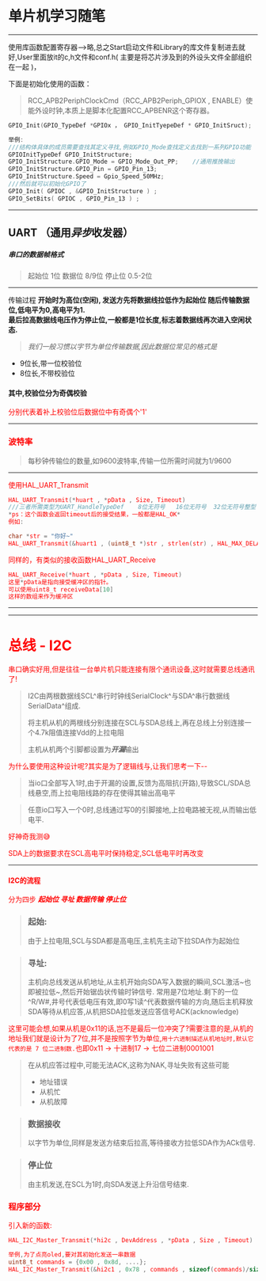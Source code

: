 # 单片机学习随笔
---

使用库函数配置寄存器-->略,总之Start启动文件和Library的库文件复制进去就好,User里面放it的c,h文件和conf.h( 主要是将芯片涉及到的外设头文件全部组织在一起 )，

下面是初始化使用的函数：

>RCC_APB2PeriphClockCmd（RCC_APB2Periph_GPIOX , ENABLE）使能外设时钟,本质上是脚本化配置RCC_APBENR这个寄存器。

```c
GPIO_Init(GPIO_TypeDef *GPIOx ， GPIO_InitTyepeDef * GPIO_InitSruct);

举例:
///结构体具体的成员需要查找其定义寻找,例如GPIO_Mode查找定义去找到一系列GPIO功能
GPIOInitTypeDef GPIO_InitStructure;
GPIO_InitStructure.GPIO_Mode = GPIO_Mode_Out_PP;	//通用推挽输出
GPIO_InitStructure.GPIO_Pin = GPIO_Pin_13;
GPIO_InitStructure.Speed = Gpio_Speed_50MHz;
///然后就可以初始化GPIO了
GPIO_Init( GPIOC , &GPIO_InitStructure ) ;
GPIO_SetBits( GPIOC , GPIO_Pin_13 ) ;


```
---

## UART  （通用*异步*收发器）

##### 串口的数据帧格式
> 起始位 1位
> 数据位 8/9位
> 停止位 0.5-2位
---
传输过程
**开始时为高位(空闲),
发送方先将数据线拉低作为起始位	随后传输数据位,低电平为0,高电平为1.	
最后拉高数据线电压作为停止位,一般都是1位长度,标志着数据线再次进入空闲状态.**
>*我们一般习惯以字节为单位传输数据,因此数据位常见的格式是*
- 9位长,带一位校验位
- 8位长,不带校验位
#### 其中,校验位分为奇偶校验
<font color=red>分别代表着补上校验位后数据位中有奇偶个'1'


----
### 波特率
>每秒钟传输位的数量,如9600波特率,传输一位所需时间就为1/9600

----
使用HAL_UART_Transmit
```c
HAL_UART_Transmit(*huart , *pData , Size, Timeout)
///三者所需类型为UART_HandleTypeDef	8位无符号	16位无符号	32位无符号整型
*ps：这个函数会返回timeout后的接受结果，一般都是HAL_OK*
例如:

char *str = "你好~"
HAL_UART_Transmit(&huart1 , (uint8_t *)str , strlen(str) , HAL_MAX_DELAY);
```
 同样的，有类似的接收函数HAL_UART_Receive
 ```c
HAL_UART_Receive(*huart , *pData , Size, Timeout)
这里*pData是指向接受缓冲区的指针。
可以使用uint8_t receiveData[10]
这样的数组来作为缓冲区
```
----
---

# 总线 -  I2C
串口确实好用,但是往往一台单片机只能连接有限个通讯设备,这时就需要总线通讯了!
>I2C由两根数据线SCL^串行时钟线SerialClock^与SDA^串行数据线SerialData^组成.
>
>将主机从机的两根线分别连接在SCL与SDA总线上,再在总线上分别连接一个4.7k阻值连接Vdd的上拉电阻
>
>主机从机两个引脚都设置为***开漏***输出

为什么要使用这种设计呢?其实是为了逻辑线与,让我们思考一下--
>当io口全部写入1时,由于开漏的设置,反馈为高阻抗(开路),导致SCL/SDA总线悬空,而上拉电阻线路的存在使得其输出高电平

>任意io口写入一个0时,总线通过写0的引脚接地,上拉电路被无视,从而输出低电平.

好神奇我测:sweat_smile:

SDA上的数据要求在SCL高电平时保持稳定,SCL低电平时再改变

---
#### I2C的流程
分为四步 ***起始位 寻址 数据传输 停止位***
>### 起始:
>	由于上拉电阻,SCL与SDA都是高电压,主机先主动下拉SDA作为起始位

>### 寻址:
>	主机向总线发送从机地址,从主机开始向SDA写入数据的瞬间,SCL激活~也即被拉低~,然后开始锯齿状传输时钟信号.	常用是7位地址.剩下的一位^R/W#,井号代表低电压有效,即0写1读^代表数据传输的方向,随后主机释放SDA等待从机应答,从机把SDA拉低发送应答信号ACK(acknowledge)

这里可能会想,如果从机是0x11的话,岂不是最后一位冲突了?需要注意的是,从机的地址我们就是设计为了7位,并不是按照字节为单位,``用十六进制描述从机地址时,默认它代表的是 7 位二进制数.``也即0x11 -> 十进制17 -> 七位二进制0001001
>
>在从机应答过程中,可能无法ACK,这称为NAK,寻址失败有这些可能
>- 地址错误
>- 从机忙
>- 从机故障

>### 数据接收
>以字节为单位,同样是发送方结束后拉高,等待接收方拉低SDA作为ACk信号.

>### 停止位
>由主机发送,在SCL为1时,向SDA发送上升沿信号结束.

### 程序部分

引入新的函数:
```c
HAL_I2C_Master_Transmit(*hi2c , DevAddress , *pData , Size , Timeout)

举例,为了点亮oled,要对其初始化发送一串数据
uint8_t commands = {0x00 , 0x8d, ....};
HAL_I2C_Master_Transmit(&hi2c1 , 0x78 , commands , sizeof(commands)/sizeof(commands[0]) , HAL_MAX_DELAY);

```
<!--stackedit_data:
eyJoaXN0b3J5IjpbODM2NTExMzk5LC0yMTIxMzg3MzY5LC01MT
U3NTk3MTksMTQwMTU3NzMxMiwxMjk5ODAxNjIwLDE1OTA3MTYz
NTgsLTk2MTc4NjQ4MiwtMTM4NDI2NDQ5Niw4MDY0NDIxMTIsMT
UwNDExODUwMiwtMTk5NDYwOTgwLC0xMTczODY0NjY3XX0=
-->